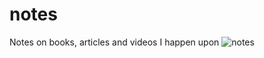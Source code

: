 # notes
Notes on books, articles and videos I happen upon
![notes](https://media.giphy.com/media/L17xM7PvLcqJggsCYa/giphy.gif)
